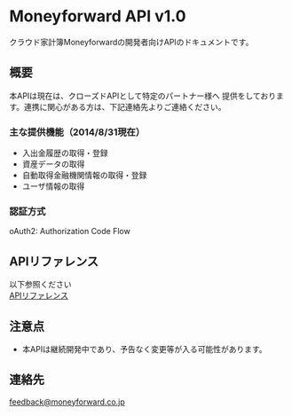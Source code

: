 # Moneyforward API v1.0

クラウド家計簿Moneyforwardの開発者向けAPIのドキュメントです。

## 概要

本APIは現在は、クローズドAPIとして特定のパートナー様へ
提供をしております。連携に関心がある方は、下記連絡先よりご連絡ください。

### 主な提供機能（2014/8/31現在）

* 入出金履歴の取得・登録
* 資産データの取得
* 自動取得金融機関情報の取得・登録
* ユーザ情報の取得

### 認証方式
oAuth2: Authorization Code Flow 

## APIリファレンス

以下参照ください  
[APIリファレンス](api-referrence.md)

## 注意点

* 本APIは継続開発中であり、予告なく変更等が入る可能性があります。
 
## 連絡先

feedback@moneyforward.co.jp 
